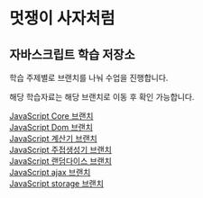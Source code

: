 # 멋쟁이 사자처럼
## 자바스크립트 학습 저장소

학습 주제별로 브랜치를 나눠 수업을 진행합니다.

해당 학습자료는 해당 브랜치로 이동 후 확인 가능합니다.


[JavaScript Core 브랜치](https://github.com/qorbaxk/core-javascript/tree/01.core)  
[JavaScript Dom 브랜치](https://github.com/qorbaxk/core-javascript/tree/02.dom)  
[JavaScript 계산기 브랜치](https://github.com/qorbaxk/core-javascript/tree/03.calculator)  
[JavaScript 주접생성기 브랜치](https://github.com/qorbaxk/core-javascript/tree/04.jujeob)  
[JavaScript 랜덤다이스 브랜치](https://github.com/qorbaxk/core-javascript/tree/05.randomDice)  
[JavaScript ajax 브랜치](https://github.com/qorbaxk/core-javascript/tree/06.ajax)  
[JavaScript storage 브랜치](https://github.com/qorbaxk/core-javascript/tree/07.storage)  